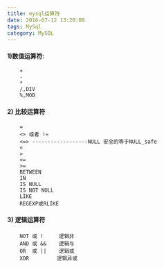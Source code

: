 ```yaml
---
title: mysql运算符
date: 2016-07-12 13:20:08 
tags: MySql
category: MySQL
---
```

#### 1)数值运算符:  
        +
    	-
		*
		/,DIV
		%,MOD
#### 2) 比较运算符
		=
		<> 或者 !=
		<=> ------------------NULL 安全的等于NULL_safe
		<
		>
		<=
		>=
		BETWEEN
		IN
		IS NULL
		IS NOT NULL
		LIKE 
		REGEXP或RLIKE

#### 3)	逻辑运算符
		NOT 或 !   	逻辑非
		AND 或 &&	逻辑与
		OR  或 ||	逻辑或
		XOR			逻辑异或
		